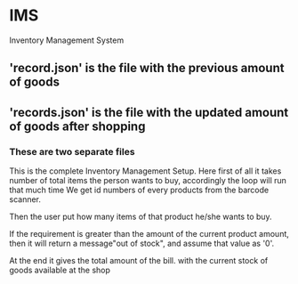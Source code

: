 # IMS
Inventory Management System


## 'record.json'  is the file with the previous amount of goods
## 'records.json'  is the file with the updated amount of goods after shopping 

### These are two separate files

This is the complete Inventory Management Setup. Here first of all it takes number of total items the person wants to buy, accordingly the loop will run that much time
We get id numbers of every products from the barcode scanner.

Then the user put how many items of that product he/she wants to buy.

If the requirement is greater than the amount of the current product amount, then it will return a message"out of stock", and assume that value as '0'. 

At the end it gives the total amount of the bill. with the current stock of goods available at the shop

